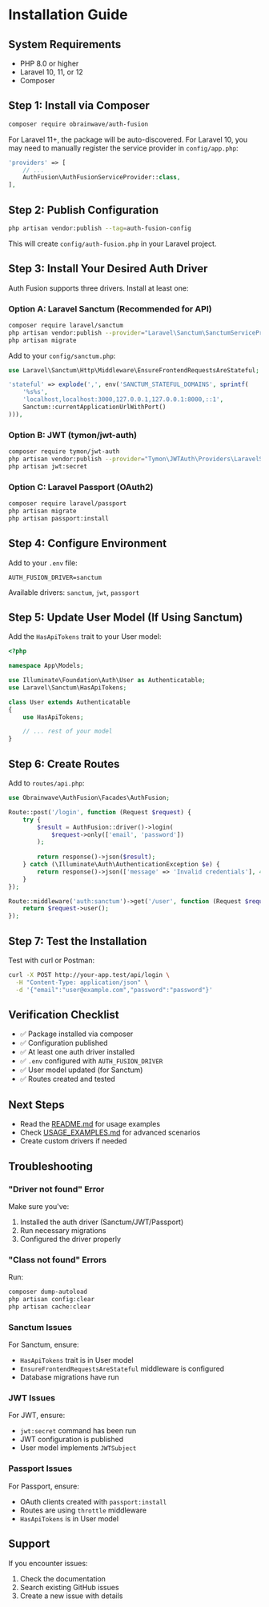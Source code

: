 # Installation Guide

## System Requirements

- PHP 8.0 or higher
- Laravel 10, 11, or 12
- Composer

## Step 1: Install via Composer

```bash
composer require obrainwave/auth-fusion
```

For Laravel 11+, the package will be auto-discovered. For Laravel 10, you may need to manually register the service provider in `config/app.php`:

```php
'providers' => [
    // ...
    AuthFusion\AuthFusionServiceProvider::class,
],
```

## Step 2: Publish Configuration

```bash
php artisan vendor:publish --tag=auth-fusion-config
```

This will create `config/auth-fusion.php` in your Laravel project.

## Step 3: Install Your Desired Auth Driver

Auth Fusion supports three drivers. Install at least one:

### Option A: Laravel Sanctum (Recommended for API)

```bash
composer require laravel/sanctum
php artisan vendor:publish --provider="Laravel\Sanctum\SanctumServiceProvider"
php artisan migrate
```

Add to your `config/sanctum.php`:

```php
use Laravel\Sanctum\Http\Middleware\EnsureFrontendRequestsAreStateful;

'stateful' => explode(',', env('SANCTUM_STATEFUL_DOMAINS', sprintf(
    '%s%s',
    'localhost,localhost:3000,127.0.0.1,127.0.0.1:8000,::1',
    Sanctum::currentApplicationUrlWithPort()
))),
```

### Option B: JWT (tymon/jwt-auth)

```bash
composer require tymon/jwt-auth
php artisan vendor:publish --provider="Tymon\JWTAuth\Providers\LaravelServiceProvider"
php artisan jwt:secret
```

### Option C: Laravel Passport (OAuth2)

```bash
composer require laravel/passport
php artisan migrate
php artisan passport:install
```

## Step 4: Configure Environment

Add to your `.env` file:

```env
AUTH_FUSION_DRIVER=sanctum
```

Available drivers: `sanctum`, `jwt`, `passport`

## Step 5: Update User Model (If Using Sanctum)

Add the `HasApiTokens` trait to your User model:

```php
<?php

namespace App\Models;

use Illuminate\Foundation\Auth\User as Authenticatable;
use Laravel\Sanctum\HasApiTokens;

class User extends Authenticatable
{
    use HasApiTokens;

    // ... rest of your model
}
```

## Step 6: Create Routes

Add to `routes/api.php`:

```php
use Obrainwave\AuthFusion\Facades\AuthFusion;

Route::post('/login', function (Request $request) {
    try {
        $result = AuthFusion::driver()->login(
            $request->only(['email', 'password'])
        );
        
        return response()->json($result);
    } catch (\Illuminate\Auth\AuthenticationException $e) {
        return response()->json(['message' => 'Invalid credentials'], 401);
    }
});

Route::middleware('auth:sanctum')->get('/user', function (Request $request) {
    return $request->user();
});
```

## Step 7: Test the Installation

Test with curl or Postman:

```bash
curl -X POST http://your-app.test/api/login \
  -H "Content-Type: application/json" \
  -d '{"email":"user@example.com","password":"password"}'
```

## Verification Checklist

- ✅ Package installed via composer
- ✅ Configuration published
- ✅ At least one auth driver installed
- ✅ `.env` configured with `AUTH_FUSION_DRIVER`
- ✅ User model updated (for Sanctum)
- ✅ Routes created and tested

## Next Steps

- Read the [README.md](README.md) for usage examples
- Check [USAGE_EXAMPLES.md](USAGE_EXAMPLES.md) for advanced scenarios
- Create custom drivers if needed

## Troubleshooting

### "Driver not found" Error

Make sure you've:
1. Installed the auth driver (Sanctum/JWT/Passport)
2. Run necessary migrations
3. Configured the driver properly

### "Class not found" Errors

Run:
```bash
composer dump-autoload
php artisan config:clear
php artisan cache:clear
```

### Sanctum Issues

For Sanctum, ensure:
- `HasApiTokens` trait is in User model
- `EnsureFrontendRequestsAreStateful` middleware is configured
- Database migrations have run

### JWT Issues

For JWT, ensure:
- `jwt:secret` command has been run
- JWT configuration is published
- User model implements `JWTSubject`

### Passport Issues

For Passport, ensure:
- OAuth clients created with `passport:install`
- Routes are using `throttle` middleware
- `HasApiTokens` is in User model

## Support

If you encounter issues:
1. Check the documentation
2. Search existing GitHub issues
3. Create a new issue with details

